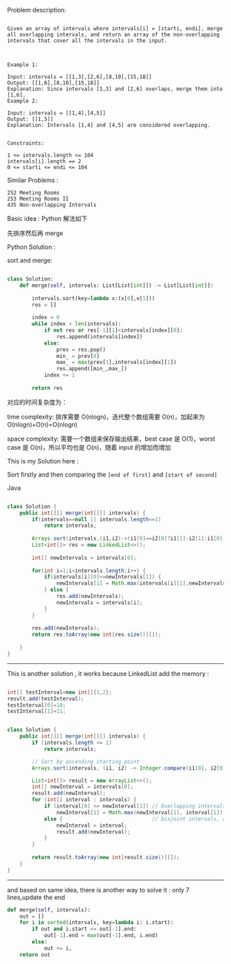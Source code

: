 
Problem description:

```

Given an array of intervals where intervals[i] = [starti, endi], merge all overlapping intervals, and return an array of the non-overlapping intervals that cover all the intervals in the input.

 

Example 1:

Input: intervals = [[1,3],[2,6],[8,10],[15,18]]
Output: [[1,6],[8,10],[15,18]]
Explanation: Since intervals [1,3] and [2,6] overlaps, merge them into [1,6].
Example 2:

Input: intervals = [[1,4],[4,5]]
Output: [[1,5]]
Explanation: Intervals [1,4] and [4,5] are considered overlapping.
 

Constraints:

1 <= intervals.length <= 104
intervals[i].length == 2
0 <= starti <= endi <= 104

```



Similar Problems :

```
252 Meeting Rooms
253 Meeting Rooms II
435 Non-overlapping Intervals
```

Basic idea : Python 解法如下

先排序然后再 merge

Python Solution :

sort and merge:

```Python

class Solution:
    def merge(self, intervals: List[List[int]]) -> List[List[int]]:
        
        intervals.sort(key=lambda x:(x[0],x[1]))
        res = []
        
        index = 0
        while index < len(intervals):
            if not res or res[-1][1]<intervals[index][0]:
                res.append(intervals[index])
            else:
                prev = res.pop()
                min_ = prev[0]
                max_ = max(prev[1],intervals[index][1])
                res.append([min_,max_])
            index += 1
            
        return res

```

对应的时间复杂度为：

time complexity: 排序需要 O(nlogn)，迭代整个数组需要 O(n)，加起来为 O(nlogn)+O(n)=O(nlogn)

space complexity: 需要一个数组来保存输出结果，best case 是 O(1)，worst case 是 O(n)，所以平均也是 O(n)，随着
input 的增加而增加

This is my Solution here :

Sort firstly and then comparing the `[end of first]` and `[start of second]`

Java

```Java

class Solution {
    public int[][] merge(int[][] intervals) {
        if(intervals==null || intervals.length<=1)
            return intervals;
        
        Arrays.sort(intervals,(i1,i2)->(i1[0]==i2[0]?i1[1]-i2[1]:i1[0]-i2[0]));
        List<int[]> res = new LinkedList<>();
        
        int[] newIntervals = intervals[0];
        
        for(int i=1;i<intervals.length;i++) {
            if(intervals[i][0]<=newIntervals[1]) {
                newIntervals[1] = Math.max(intervals[i][1],newIntervals[1]);
            } else {
                res.add(newIntervals);
                newIntervals = intervals[i];
            }
        }
        
        res.add(newIntervals);
        return res.toArray(new int[res.size()][]);
        
    }
}

```

---

This is another solution , it works because LinkedList add the memory :

```Java

int[] testInterval=new int[]{1,2};
result.add(testInterval);
testInterval[0]=10;
testInterval[1]=11;

```

```java

class Solution {
	public int[][] merge(int[][] intervals) {
		if (intervals.length <= 1)
			return intervals;

		// Sort by ascending starting point
		Arrays.sort(intervals, (i1, i2) -> Integer.compare(i1[0], i2[0]));

		List<int[]> result = new ArrayList<>();
		int[] newInterval = intervals[0];
		result.add(newInterval);
		for (int[] interval : intervals) {
			if (interval[0] <= newInterval[1]) // Overlapping intervals, move the end if needed
				newInterval[1] = Math.max(newInterval[1], interval[1]);
			else {                             // Disjoint intervals, add the new interval to the list
				newInterval = interval;
				result.add(newInterval);
			}
		}
        
		return result.toArray(new int[result.size()][]);
	}
}

```

---


and based on same idea, there is another way to solve it :
only 7 lines,update the end

```Python
def merge(self, intervals):
    out = []
    for i in sorted(intervals, key=lambda i: i.start):
        if out and i.start <= out[-1].end:
            out[-1].end = max(out[-1].end, i.end)
        else:
            out += i,
    return out

```